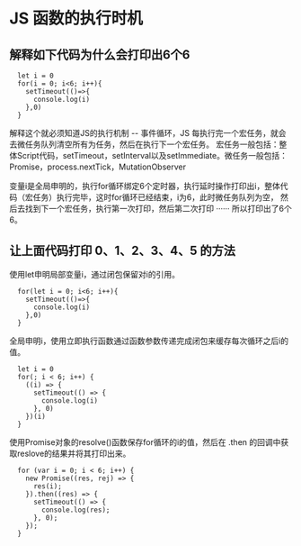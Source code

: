# JS 函数的执行时机

## 解释如下代码为什么会打印出6个6

```
  let i = 0
  for(i = 0; i<6; i++){
    setTimeout(()=>{
      console.log(i)
    },0)
  }
```
解释这个就必须知道JS的执行机制 -- 事件循环，JS 每执行完一个宏任务，就会去微任务队列清空所有为任务，然后在执行下一个宏任务。
宏任务一般包括：整体Script代码，setTimeout，setInterval以及setImmediate。微任务一般包括：Promise，process.nextTick，MutationObserver

变量i是全局申明的，执行for循环绑定6个定时器，执行延时操作打印出i，整体代码（宏任务）执行完毕，这时for循环已经结束，i为6，此时微任务队列为空，
然后去找到下一个宏任务，执行第一次打印，然后第二次打印 ······ 所以打印出了6个6。
 
## 让上面代码打印 0、1、2、3、4、5 的方法

使用let申明局部变量i，通过闭包保留对i的引用。

```
  for(let i = 0; i<6; i++){
    setTimeout(()=>{
      console.log(i)
    },0)
  }
```

全局申明i，使用立即执行函数通过函数参数传递完成闭包来缓存每次循环之后i的值。

```
  let i = 0
  for(; i < 6; i++) {
    ((i) => {
      setTimeout(() => {
        console.log(i)
      }, 0)
    })(i)
  }
```

使用Promise对象的resolve()函数保存for循环的i的值，然后在 .then 的回调中获取reslove的结果并将其打印出来。

```
  for (var i = 0; i < 6; i++) {
    new Promise((res, rej) => {
      res(i);
    }).then((res) => {
      setTimeout(() => {
        console.log(res);
      }, 0);
    });
  }
```
